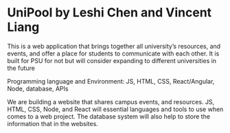 # UniPool by Leshi Chen and Vincent Liang

This is a web application that brings together all university’s resources, and events, and offer a place for students to communicate with each other.
It is built for PSU for not but will consider expanding to different universities in the future

Programming language and Environment:
  JS, HTML, CSS, React/Angular, Node, database, APIs

We are building a website that shares campus events, and resources. JS, HTML, CSS, Node, and React will essential languages and tools to use when comes to a web project.
The database system will also help to store the information that in the websites. 
